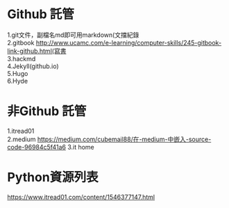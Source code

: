 # Github 託管  
1.git文件，副檔名md即可用markdown(文擋紀錄    
2.gitbook http://www.ucamc.com/e-learning/computer-skills/245-gitbook-link-github.html(寫書  
3.hackmd  
4.Jekyll(github.io)   
5.Hugo  
6.Hyde


# 非Github 託管  
1.itread01  
2.medium https://medium.com/cubemail88/在-medium-中嵌入-source-code-96984c5f41a6 
3.it home  

# Python資源列表
https://www.itread01.com/content/1546377147.html
